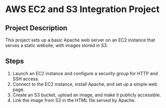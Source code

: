 # AWS EC2 and S3 Integration Project

## Project Description
This project sets up a basic Apache web server on an EC2 instance that serves a static website, with images stored in S3.

## Steps
1. Launch an EC2 instance and configure a security group for HTTP and SSH access.
2. Connect to the EC2 instance, install Apache, and set up a simple web page.
3. Create an S3 bucket, upload an image, and make it publicly accessible.
4. Link the image from S3 in the HTML file served by Apache.


